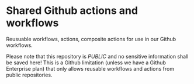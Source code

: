 # Shared Github actions and workflows

Reusuable workflows, actions, composite actions for use in our Github workflows.

Please note that this repository is _PUBLIC_ and no sensitive information shall be saved here! This is a Github limitation (unless we have a Github Enterprise plan) that only allows reusable workflows and actions from public repositories.
